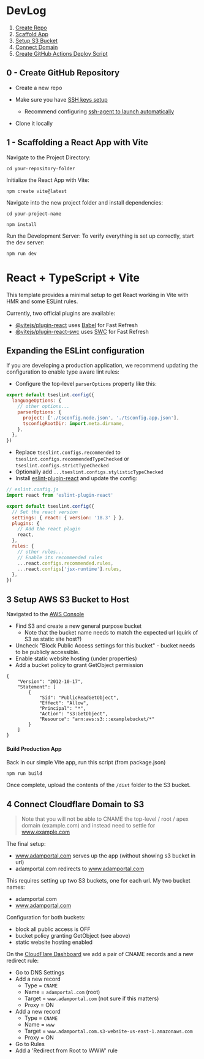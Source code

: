 # DevLog

1. [Create Repo](#0---create-github-repository)
2. [Scaffold App](#1---scaffolding-a-react-app-with-vite)
3. [Setup S3 Bucket](#3-setup-aws-s3-bucket-to-host)
4. [Connect Domain](#4-connect-cloudflare-domain-to-s3)
5. [Create GitHub Actions Deploy Script](.github\workflows\main_deploy.yml)

## 0 - Create GitHub Repository

- Create a new repo
- Make sure you have [SSH keys setup](https://docs.github.com/en/authentication/connecting-to-github-with-ssh/checking-for-existing-ssh-keys)
    - Recommend configuring [ssh-agent to launch automatically](https://docs.github.com/en/authentication/connecting-to-github-with-ssh/working-with-ssh-key-passphrases)

- Clone it locally

## 1 - Scaffolding a React App with Vite

Navigate to the Project Directory:

`cd your-repository-folder`

Initialize the React App with Vite:

`npm create vite@latest`

Navigate into the new project folder and install dependencies:

`cd your-project-name`

`npm install`

Run the Development Server: To verify everything is set up correctly, start the dev server:

`npm run dev`

# React + TypeScript + Vite

This template provides a minimal setup to get React working in Vite with HMR and some ESLint rules.

Currently, two official plugins are available:

- [@vitejs/plugin-react](https://github.com/vitejs/vite-plugin-react/blob/main/packages/plugin-react/README.md) uses [Babel](https://babeljs.io/) for Fast Refresh
- [@vitejs/plugin-react-swc](https://github.com/vitejs/vite-plugin-react-swc) uses [SWC](https://swc.rs/) for Fast Refresh

## Expanding the ESLint configuration

If you are developing a production application, we recommend updating the configuration to enable type aware lint rules:

- Configure the top-level `parserOptions` property like this:

```js
export default tseslint.config({
  languageOptions: {
    // other options...
    parserOptions: {
      project: ['./tsconfig.node.json', './tsconfig.app.json'],
      tsconfigRootDir: import.meta.dirname,
    },
  },
})
```

- Replace `tseslint.configs.recommended` to `tseslint.configs.recommendedTypeChecked` or `tseslint.configs.strictTypeChecked`
- Optionally add `...tseslint.configs.stylisticTypeChecked`
- Install [eslint-plugin-react](https://github.com/jsx-eslint/eslint-plugin-react) and update the config:

```js
// eslint.config.js
import react from 'eslint-plugin-react'

export default tseslint.config({
  // Set the react version
  settings: { react: { version: '18.3' } },
  plugins: {
    // Add the react plugin
    react,
  },
  rules: {
    // other rules...
    // Enable its recommended rules
    ...react.configs.recommended.rules,
    ...react.configs['jsx-runtime'].rules,
  },
})
```

## 3 Setup AWS S3 Bucket to Host

Navigated to the [AWS Console](https://us-east-1.console.aws.amazon.com/console/home?region=us-east-1)

* Find S3 and create a new general purpose bucket
  * Note that the bucket name needs to match the expected url (quirk of S3 as static site host?)
* Uncheck "Block Public Access settings for this bucket" - bucket needs to be publicly accessible.
* Enable static website hosting (under properties)
* Add a bucket policy to grant GetObject permission
```
{
    "Version": "2012-10-17",
    "Statement": [
        {
            "Sid": "PublicReadGetObject",
            "Effect": "Allow",
            "Principal": "*",
            "Action": "s3:GetObject",
            "Resource": "arn:aws:s3:::examplebucket/*"
        }
    ]
}
```

#### Build Production App

Back in our simple Vite app, run this script (from package.json)

`npm run build`

Once complete, upload the contents of the `/dist` folder to the S3 bucket.


## 4 Connect Cloudflare Domain to S3


> Note that you will not be able to CNAME the top-level / root / apex domain (example.com) and instead need to settle for www.example.com

The final setup:
- www.adamportal.com serves up the app (without showing s3 bucket in url)
- adamportal.com redirects to www.adamportal.com

This requires setting up two S3 buckets, one for each url. My two bucket names:
* adamportal.com
* www.adamportal.com

Configuration for both buckets:
* block all public access is OFF
* bucket policy granting GetObject (see above)
* static website hosting enabled

On the [CloudFlare Dashboard](https://dash.cloudflare.com) we add a pair of CNAME records and a new redirect rule:

* Go to DNS Settings
* Add a new record
  * Type = `CNAME`
  * Name = `adamportal.com` (root)
  * Target = `www.adamportal.com` (not sure if this matters)
  * Proxy = ON
* Add a new record
  * Type = `CNAME`
  * Name = `www`
  * Target = `www.adamportal.com.s3-website-us-east-1.amazonaws.com`
  * Proxy = ON
* Go to Rules
* Add a 'Redirect from Root to WWW' rule
